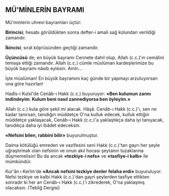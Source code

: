 ## MÜ'MİNLERİN BAYRAMI

Mü'minlerin uhrevi bayramları üçtür:

**Birincisi**; hesabı görüldükten sonra defter-i amali sağ kolundan verildiği zamandır.

**İkincisi**; sırat köprüsünden geçtiği zamandır.

**Üçüncüsü** de; en büyük bayramı Cennete dahil olup, Allah (c.c.)'ın cemâlini temaşa etti­ği zamandır. Allah (c.c.) cümle müslüman kar­deşlerimize bu büyük bayramı nâsib eylesin. Amîn...

İşte müslüman! En büyük bayramını kaç günde bir yapmayı arzuluyorsan ona göre hazırlan!

Hadîs-i Kutsî'de Cenâb-ı Hakk (c.c.) buyu­ruyor: **«Ben kulumun zannı indindeyim. Ku­lum beni nasıl zannediyorsa ben öyleyim.»**

Allah (c.c.) kula göre şekil mi alacak. Hâşâ. Cenâb-ı Hakk (c.c.)'ı, sen ne kadar tanırsan, ta­nıdığın müddetçe O'na kulluk edecek, kulluk ettiğin müddetçe yaklaşacak, Cenâb-ı Hakk (c.c.)'a yaklaştıkça daha iyi tanıyacak, tanıdık­ça daha iyi ibâdet edeceksin.

**«Nefsini bilen, rabbini bilir»** buyurulmuştur.

Daima kötülüğü emreden ve vazifesini seni Hakk (c.c.)'tan gayrı her şeyle uğraştırmak olan nefsinin ve onun akıl hocası şeytanın tuzaklarına düşmemelisin! Bu da ancak **«tezkiye-i nefs»** ve **«tasfiye-i kalb»** ile mümkündür.

Kur'ân ı Kerîm'de **«Ancak nefsini tezkiye denler felaha erdi»** buyuruluyor. Nefsi tezkiye ve kalbi Hakk (c.c.)'dan gayri şeylerden tasfiye ettikten sonradır ki her an Cenâb-ı Hakk (c.c.)'ı zikrederek, O'na yaklaşmış olacaksın. (Tebliğ Dergisi)
